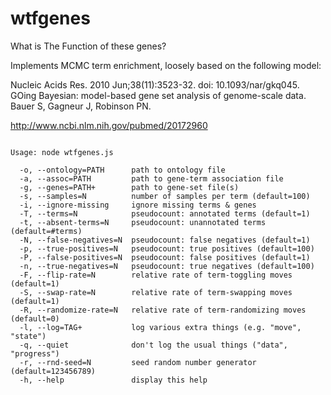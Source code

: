 # wtfgenes

What is The Function of these genes?

Implements MCMC term enrichment, loosely based on the following model:

Nucleic Acids Res. 2010 Jun;38(11):3523-32. doi: 10.1093/nar/gkq045.
GOing Bayesian: model-based gene set analysis of genome-scale data.
Bauer S, Gagneur J, Robinson PN.

http://www.ncbi.nlm.nih.gov/pubmed/20172960

<pre><code>
Usage: node wtfgenes.js

  -o, --ontology=PATH      path to ontology file
  -a, --assoc=PATH         path to gene-term association file
  -g, --genes=PATH+        path to gene-set file(s)
  -s, --samples=N          number of samples per term (default=100)
  -i, --ignore-missing     ignore missing terms & genes
  -T, --terms=N            pseudocount: annotated terms (default=1)
  -t, --absent-terms=N     pseudocount: unannotated terms (default=#terms)
  -N, --false-negatives=N  pseudocount: false negatives (default=1)
  -p, --true-positives=N   pseudocount: true positives (default=100)
  -P, --false-positives=N  pseudocount: false positives (default=1)
  -n, --true-negatives=N   pseudocount: true negatives (default=100)
  -F, --flip-rate=N        relative rate of term-toggling moves (default=1)
  -S, --swap-rate=N        relative rate of term-swapping moves (default=1)
  -R, --randomize-rate=N   relative rate of term-randomizing moves (default=0)
  -l, --log=TAG+           log various extra things (e.g. "move", "state")
  -q, --quiet              don't log the usual things ("data", "progress")
  -r, --rnd-seed=N         seed random number generator (default=123456789)
  -h, --help               display this help

</code></pre>
